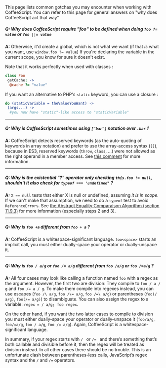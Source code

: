 This page lists common gotchas you may encounter when working with CoffeeScript.
You can refer to this page for general answers on "why does CoffeeScript act that way"

##### **Q:** Why does CoffeeScript require "foo" to be defined when doing `foo ?= value` or `foo ||= value`

**A:** Otherwise, it'd create a global, which is not what we want (if that *is* what you want, use `window.foo ?= value`)
 If you're declaring the variable in the current scope, you know for sure it doesn't exist.

 Note that it works perfectly when used with classes :

```coffee
class Foo
 getCache: ->
  @cache ?= "value"
```

 If you want an alternative to PHP's `static` keyword, you can use a closure : 

```coffee
do (staticVariable = theValueYouWant) ->
 (args...) ->
  #you now have "static"-like access to "staticVariable"
```

----

##### **Q:** Why is CoffeeScript sometimes using `["bar"]` notation over `.bar` ?

**A:** CoffeeScript detects reserved keywords (as the auto-quoting of keywords in array notation) and prefer to use the array-access syntax (`[]`), because in ES3, reserved keywords (`throw`, `class`, ...) were not allowed as the right operand in a member access. See [this comment](https://github.com/jashkenas/coffee-script/issues/2314#issuecomment-5654411) for more information.

----

##### **Q:** Why is the existential "?" operator only checking `this.foo != null`, shouldn't it also check for `typeof === 'undefined'` ?

**A:** `X == null` tests that either X is null or undefined, assuming _it is in scope_. If we can't make that assumption, we need to do a `typeof` test to avoid `ReferenceError`s. See [the Abstract Equality Comparaison Algorithm (section 11.9.3)](http://es5.github.com/#x11.9.3) for more information (especially steps 2 and 3).

----

##### **Q:** Why is `foo +a` different from `foo + a` ?

**A:** CoffeeScript is a whitespace-significant language. `foo<space>` starts an implicit call, you must either dually-space your operator or dually-unspace it.

----

##### **Q:** Why is `foo / a/g` or `foo /= a/g` different from `foo /a/g` or `foo /=a/g` ?

**A:** All four cases may look like calling a function named `foo` with a regex as the argument. However, the first two are division: They compile to `foo / a / g` and `foo /= a / g`. To make them compile into regexes instead, you can use escapes (`foo /\ a/g`, `foo /\= a/g`, `foo /=\ a/g`) or parentheses (`foo(/ a/g)`, `foo(/= a/g)`) to disambiguate. You can also assign the regex to a variable: `regex = / a/g; foo regex`.

On the other hand, if you want the two latter cases to compile to division you must either dually-space your operator or dually-unspace it (`foo/a/g`, `foo/=a/g`, `foo / a/g`, `foo /= a/g`). Again, CoffeeScript is a whitespace-significant language.

In summary, if your regex starts with `/ ` or `/= ` and there’s something that’s both callable and divisible before it, then the regex will be treated as division instead. In all other cases there should be no trouble. This is an unfortunate clash between parentheses-less calls, JavaScript’s regex syntax and the `/` and `/=` operators.